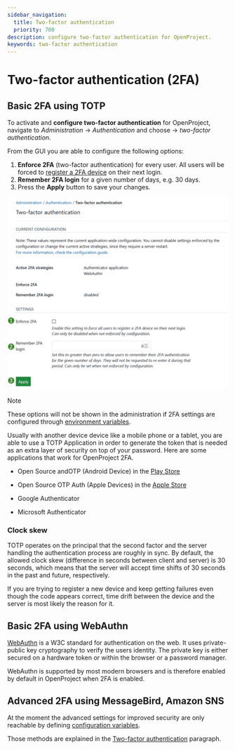 ```yaml
---
sidebar_navigation:
  title: Two-factor authentication
  priority: 700
description: configure two-factor authentication for OpenProject.
keywords: two-factor authentication
---
```

# Two-factor authentication (2FA)

## Basic 2FA using TOTP

To activate and **configure two-factor authentication** for OpenProject, navigate to *Administration* -> *Authentication* and choose -> *two-factor authentication*.

From the GUI you are able to configure the following options:

1. **Enforce 2FA** (two-factor authentication) for every user. All users will be forced to [register a 2FA device](../../../user-guide/my-account/#two-factor-authentication) on their next login.
2. **Remember 2FA login** for a given number of days, e.g. 30 days.
3. Press the **Apply** button to save your changes.

![Two factor authentication in OpenProject administration](openproject_system_admin_guide_two_factor_authentication.png)

> [!NOTE]
> These options will not be shown in the administration if 2FA settings are configured through [environment variables](../../../installation-and-operations/configuration/environment/).


Usually with another device device like a mobile phone or a tablet, you are able to use a TOTP Application in order to generate the token that is needed as an extra layer of security on top of your password. Here are some applications that work for OpenProject 2FA.

- Open Source andOTP (Android Device) in the [Play Store](https://play.google.com/store/apps/details?id=org.shadowice.flocke.andotp&gl=US)

- Open Source OTP Auth (Apple Devices) in the [Apple Store](https://apps.apple.com/us/app/otp-auth/id659877384)

- Google Authenticator
- Microsoft Authenticator

### Clock skew

TOTP operates on the principal that the second factor and the server handling the authentication process are roughly in sync.
By default, the allowed clock skew (difference in seconds between client and server) is 30 seconds, which means that the server will accept time shifts of 30 seconds in the past and future, respectively.

If you are trying to register a new device and keep getting failures even though the code appears correct,
time drift between the device and the server is most likely the reason for it.

## Basic 2FA using WebAuthn

[WebAuthn](https://www.w3.org/TR/2019/REC-webauthn-1-20190304/) is a W3C standard for authentication on the web. It uses private-public key cryptography to verify the users identity. The private key is either secured on a hardware token or within the browser or a password manager.

WebAuthn is supported by most modern browsers and is therefore enabled by default in OpenProject when 2FA is enabled.

## Advanced 2FA using MessageBird, Amazon SNS

At the moment the advanced settings for improved security are only reachable by defining [configuration variables](../../../installation-and-operations/configuration/).

Those methods are explained in the [Two-factor authentication](../../../installation-and-operations/configuration/#two-factor-authentication) paragraph.
